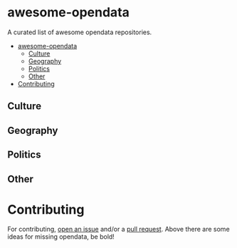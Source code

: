 # awesome-opendata

A curated list of awesome opendata repositories.

- [awesome-opendata](#awesome-opendata)
    - [Culture](#culture)
    - [Geography](#geography)
    - [Politics](#politics)
    - [Other](#other)
- [Contributing](#contributing)

## Culture


## Geography


## Politics


## Other


# Contributing

For contributing, [open an issue](https://github.com/emijrp/awesome-opendata/issues) and/or a [pull request](https://github.com/emijrp/awesome-opendata/pulls). Above there are some ideas for missing opendata, be bold!
